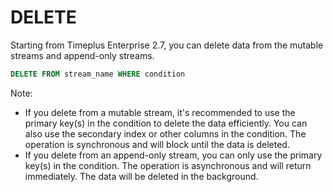 # DELETE

Starting from Timeplus Enterprise 2.7, you can delete data from the mutable streams and append-only streams.

```sql
DELETE FROM stream_name WHERE condition
```

Note:
* If you delete from a mutable stream, it's recommended to use the primary key(s) in the condition to delete the data efficiently. You can also use the secondary index or other columns in the condition. The operation is synchronous and will block until the data is deleted.
* If you delete from an append-only stream, you can only use the primary key(s) in the condition. The operation is asynchronous and will return immediately. The data will be deleted in the background.
